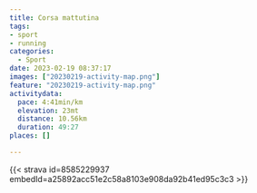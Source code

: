 ```yaml
---
title: Corsa mattutina
tags:
- sport
- running
categories:
  - Sport
date: 2023-02-19 08:37:17
images: ["20230219-activity-map.png"]
feature: "20230219-activity-map.png"
activitydata:
  pace: 4:41min/km
  elevation: 23mt
  distance: 10.56km
  duration: 49:27
places: []

---
```


<!--more--> 

 [//]: # ({{< figure src="20230219-activity-map.png" title="map" >}})


{{< strava id=8585229937 embedId=a25892acc51e2c58a8103e908da92b41ed95c3c3 >}}
